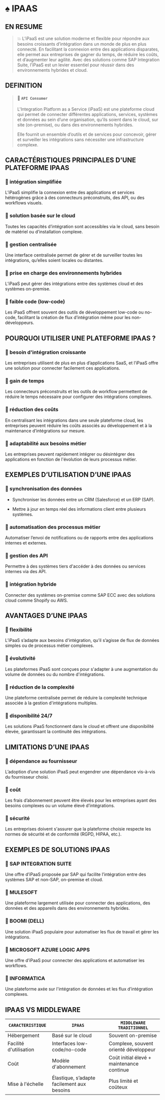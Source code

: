 # ♠ IPAAS

## EN RESUME

> :boom: L’iPaaS est une solution moderne et flexible pour répondre aux besoins croissants d’intégration dans un monde de plus en plus connecté. En facilitant la connexion entre des applications disparates, elle permet aux entreprises de gagner du temps, de réduire les coûts, et d’augmenter leur agilité. Avec des solutions comme SAP Integration Suite, l’iPaaS est un levier essentiel pour réussir dans des environnements hybrides et cloud.

## DEFINITION

> #### :bookmark: `API Consumer`
>
> L'Integration Platform as a Service (iPaaS) est une plateforme cloud qui permet de connecter différentes applications, services, systèmes et données au sein d’une organisation, qu’ils soient dans le cloud, sur site (on-premise), ou dans des environnements hybrides.
>
> Elle fournit un ensemble d’outils et de services pour concevoir, gérer et surveiller les intégrations sans nécessiter une infrastructure complexe.

## CARACTÉRISTIQUES PRINCIPALES D'UNE PLATEFORME IPAAS

### :small_red_triangle_down: intégration simplifiée

L’iPaaS simplifie la connexion entre des applications et services hétérogènes grâce à des connecteurs préconstruits, des API, ou des workflows visuels.

### :small_red_triangle_down: solution basée sur le cloud

Toutes les capacités d’intégration sont accessibles via le cloud, sans besoin de matériel ou d’installation complexe.

### :small_red_triangle_down: gestion centralisée

Une interface centralisée permet de gérer et de surveiller toutes les intégrations, qu’elles soient locales ou distantes.

### :small_red_triangle_down: prise en charge des environnements hybrides

L’iPaaS peut gérer des intégrations entre des systèmes cloud et des systèmes on-premise.

### :small_red_triangle_down: faible code (low-code)

Les iPaaS offrent souvent des outils de développement low-code ou no-code, facilitant la création de flux d’intégration même pour les non-développeurs.

## POURQUOI UTILISER UNE PLATEFORME IPAAS ?

### :small_red_triangle_down: besoin d'intégration croissante

Les entreprises utilisent de plus en plus d’applications SaaS, et l’iPaaS offre une solution pour connecter facilement ces applications.

### :small_red_triangle_down: gain de temps

Les connecteurs préconstruits et les outils de workflow permettent de réduire le temps nécessaire pour configurer des intégrations complexes.

### :small_red_triangle_down: réduction des coûts

En centralisant les intégrations dans une seule plateforme cloud, les entreprises peuvent réduire les coûts associés au développement et à la maintenance d’intégrations sur mesure.

### :small_red_triangle_down: adaptabilité aux besoins métier

Les entreprises peuvent rapidement intégrer ou désintégrer des applications en fonction de l'évolution de leurs processus métier.

## EXEMPLES D’UTILISATION D’UNE IPAAS

### :small_red_triangle_down: synchronisation des données

- Synchroniser les données entre un CRM (Salesforce) et un ERP (SAP).

- Mettre à jour en temps réel des informations client entre plusieurs systèmes.

### :small_red_triangle_down: automatisation des processus métier

Automatiser l’envoi de notifications ou de rapports entre des applications internes et externes.

### :small_red_triangle_down: gestion des API

Permettre à des systèmes tiers d'accéder à des données ou services internes via des API.

### :small_red_triangle_down: intégration hybride

Connecter des systèmes on-premise comme SAP ECC avec des solutions cloud comme Shopify ou AWS.

## AVANTAGES D’UNE IPAAS

### :small_red_triangle_down: flexibilité

L’iPaaS s’adapte aux besoins d'intégration, qu’il s’agisse de flux de données simples ou de processus métier complexes.

### :small_red_triangle_down: évolutivité

Les plateformes iPaaS sont conçues pour s'adapter à une augmentation du volume de données ou du nombre d'intégrations.

### :small_red_triangle_down: réduction de la complexité

Une plateforme centralisée permet de réduire la complexité technique associée à la gestion d'intégrations multiples.

### :small_red_triangle_down: disponibilité 24/7

Les solutions iPaaS fonctionnent dans le cloud et offrent une disponibilité élevée, garantissant la continuité des intégrations.

## LIMITATIONS D’UNE IPAAS

### :small_red_triangle_down: dépendance au fournisseur

L’adoption d’une solution iPaaS peut engendrer une dépendance vis-à-vis du fournisseur choisi.

### :small_red_triangle_down: coût

Les frais d’abonnement peuvent être élevés pour les entreprises ayant des besoins complexes ou un volume élevé d’intégrations.

### :small_red_triangle_down: sécurité

Les entreprises doivent s'assurer que la plateforme choisie respecte les normes de sécurité et de conformité (RGPD, HIPAA, etc.).

## EXEMPLES DE SOLUTIONS IPAAS

### :small_red_triangle_down: SAP INTEGRATION SUITE

Une offre d’iPaaS proposée par SAP qui facilite l’intégration entre des systèmes SAP et non-SAP, on-premise et cloud.

### :small_red_triangle_down: MULESOFT

Une plateforme largement utilisée pour connecter des applications, des données et des appareils dans des environnements hybrides.

### :small_red_triangle_down: BOOMI (DELL)

Une solution iPaaS populaire pour automatiser les flux de travail et gérer les intégrations.

### :small_red_triangle_down: MICROSOFT AZURE LOGIC APPS

Une offre d’iPaaS pour connecter des applications et automatiser les workflows.

### :small_red_triangle_down: INFORMATICA

Une plateforme axée sur l'intégration de données et les flux d’intégration complexes.

## IPAAS VS MIDDLEWARE

| `CARACTERISTIQUE`      | `IPAAS`                                    | `MIDDLEWARE TRADITIONNEL`                 |
| ---------------------- | ------------------------------------------ | ----------------------------------------- |
| Hébergement            | Basé sur le cloud                          | Souvent on-premise                        |
| Facilité d'utilisation | Interfaces low-code/no-code                | Complexe, souvent orienté développeur     |
| Coût                   | Modèle d'abonnement                        | Coût initial élevé + maintenance continue |
| Mise à l'échelle       | Élastique, s’adapte facilement aux besoins | Plus limité et coûteux                    |
